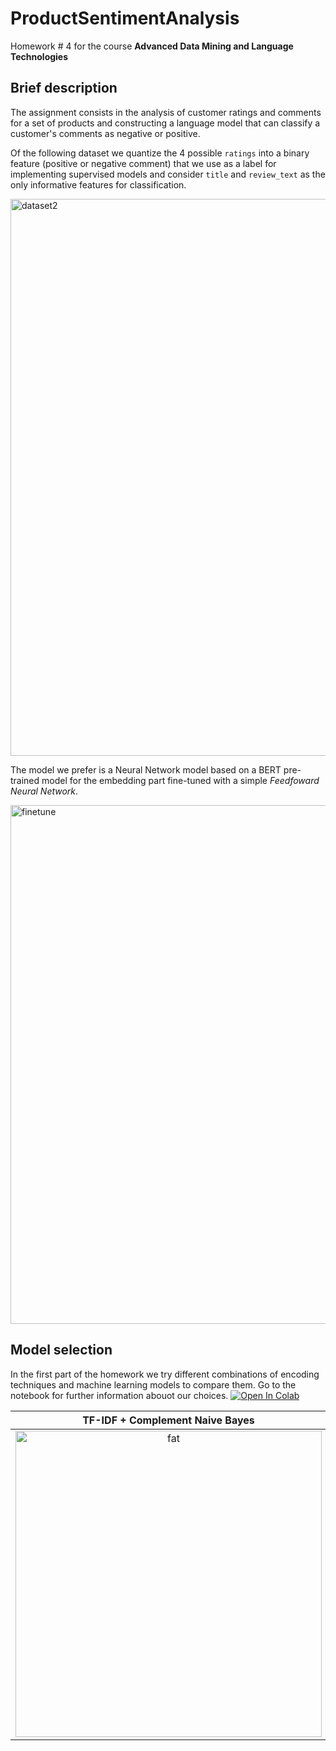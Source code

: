 # ProductSentimentAnalysis
Homework # 4 for the course **Advanced Data Mining and Language Technologies**

## Brief description
The assignment consists in the analysis of customer ratings and comments for a set of products and constructing a language model that can classify a customer's comments as negative or positive.

Of the following dataset we quantize the 4 possible `ratings` into a binary feature (positive or negative comment) that we use as a label for implementing supervised models and consider `title` and `review_text` as the only informative features for classification. 

<img width="891" alt="dataset2" src="https://github.com/Engrima18/ProductSentimentAnalysis/assets/93355495/6f2f185b-05f2-41ec-ada4-f6672376d972" align="center">


The model we prefer is a Neural Network model based on a BERT pre-trained model for the embedding part fine-tuned with a simple _Feedfoward Neural Network_.

<img width="830" alt="finetune" src="https://github.com/Engrima18/ProductSentimentAnalysis/assets/93355495/2c1decfb-5adc-40a4-b42c-870b8f4093f5" align="center">

## Model selection

In the first part of the homework we try different combinations of encoding techniques and machine learning models to compare them. Go to the notebook for further information abouot our choices. <a target="_blank" href="https://colab.research.google.com/github/Engrima18/ProductSentimentAnalysis/blob/main/ADMLT2023_HW4_notebook.ipynb">
  <img src="https://colab.research.google.com/assets/colab-badge.svg" alt="Open In Colab"/>
</a>

TF-IDF + Complement Naive Bayes            |  Word2Vec + RandomForest        | BERT + XGBoost
:-------------------------:|:-------------------------: |:-------------------------:
<img width="490" alt="fat" src="https://user-images.githubusercontent.com/93355495/234046202-18d011f7-b848-4ec2-b6b6-b4193ad2d8e2.png"> | <img width="490" alt="jelly" src="https://user-images.githubusercontent.com/93355495/234046309-ee59d22a-ee97-467d-a5ba-06b2656240ed.png"> | <img width="490" alt="jelly" src="https://user-images.githubusercontent.com/93355495/234046309-ee59d22a-ee97-467d-a5ba-06b2656240ed.png">
<br />


